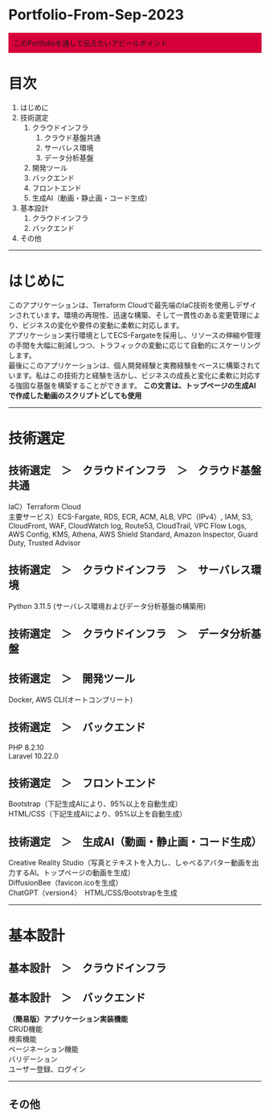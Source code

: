# Portfolio-From-Sep-2023
<div style="background-color: #d7003a; padding: 10px;">
このPortfolioを通して伝えたいアピールポイント
</div>
  
# 目次
1. はじめに
1. 技術選定
    1. クラウドインフラ
        1. クラウド基盤共通
        1. サーバレス環境
        1. データ分析基盤
    1. 開発ツール
    1. バックエンド
    1. フロントエンド
    1. 生成AI（動画・静止画・コード生成）
1. 基本設計
    1. クラウドインフラ
    1. バックエンド
1. その他
  
---------------------------------------
# はじめに
このアプリケーションは、Terraform Cloudで最先端のIaC技術を使用しデザインされています。環境の再現性、迅速な構築、そして一貫性のある変更管理により、ビジネスの変化や要件の変動に柔軟に対応します。  
アプリケーション実行環境としてECS-Fargateを採用し、リソースの伸縮や管理の手間を大幅に削減しつつ、トラフィックの変動に応じて自動的にスケーリングします。  
最後にこのアプリケーションは、個人開発経験と実務経験をベースに構築されています。私はこの技術力と経験を活かし、ビジネスの成長と変化に柔軟に対応する強固な基盤を構築することができます。
**この文言は、トップページの生成AIで作成した動画のスクリプトどしても使用**  
  
---------------------------------------
# 技術選定
## 技術選定　＞　クラウドインフラ　＞　クラウド基盤共通
IaC）Terraform Cloud  
主要サービス）ECS-Fargate, RDS, ECR, ACM, ALB, VPC（IPv4）, IAM, S3, CloudFront, WAF, CloudWatch log, Route53, CloudTrail, VPC Flow Logs, AWS Config, KMS, Athena, AWS Shield Standard, Amazon Inspector, Guard Duty, Trusted Advisor
  
## 技術選定　＞　クラウドインフラ　＞　サーバレス環境
Python 3.11.5 (サーバレス環境およびデータ分析基盤の構築用)
  
## 技術選定　＞　クラウドインフラ　＞　データ分析基盤

  
## 技術選定　＞　開発ツール
Docker, AWS CLI(オートコンプリート)
  
## 技術選定　＞　バックエンド
PHP 8.2.10  
Laravel 10.22.0  
  
## 技術選定　＞　フロントエンド
Bootstrap（下記生成AIにより、95%以上を自動生成）  
HTML/CSS（下記生成AIにより、95%以上を自動生成）
  
## 技術選定　＞　生成AI（動画・静止画・コード生成）
Creative Reality Studio（写真とテキストを入力し、しゃべるアバター動画を出力するAI。トップページの動画を生成）  
DiffusionBee（favicon.icoを生成）  
ChatGPT（version4）　HTML/CSS/Bootstrapを生成

  
---------------------------------------
# 基本設計
## 基本設計　＞　クラウドインフラ

  
## 基本設計　＞　バックエンド
**（簡易版）アプリケーション実装機能**  
CRUD機能  
検索機能  
ページネーション機能  
バリデーション  
ユーザー登録、ログイン
  
---------------------------------------
## その他

  